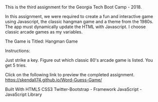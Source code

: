 This is the third assignment for the Georgia Tech Boot Camp - 2018.

In this assignment, we were required to create a fun and interactive game using Javascript, the classic hangman game and a theme from the 1980s. The app must dynamically update the HTML with Javascript.  I choose classic arcade games as my variables.

The Game is Titled: Hangman Game

Instructions:

Just strike a key.  Figure out which classic 80's arcade game is listed.  You get 5 tries.  

Click on the following link to preview the completed assignment. https://skendall74.github.io/Word-Guess-Game/

Built With HTML5 CSS3 Twitter-Bootstrap - Framework JavaScript - JavaScript Library
